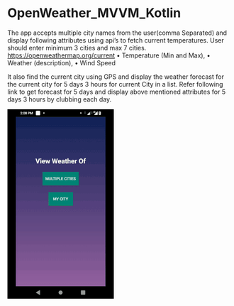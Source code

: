 # OpenWeather_MVVM_Kotlin


The app accepts multiple city names from the user(comma Separated) and display following attributes using api’s to fetch current temperatures. User should enter minimum 3 cities and max 7 cities. https://openweathermap.org/current
•	Temperature (Min and Max), 
•	Weather (description), 
•	Wind Speed  

It also find the current city using GPS and display the weather forecast for the current city for 5 days 3 hours for current City in a
list. Refer following link to get forecast for 5 days and display above mentioned attributes
for 5 days 3 hours by clubbing each day.

<img src="https://github.com/sachinrana135/OpenWeather_MVVM_Kotlin/blob/master/Demo.gif" width="240" height="427">
